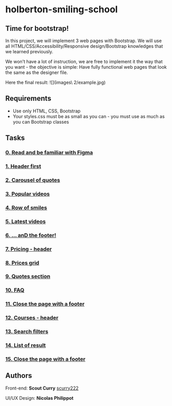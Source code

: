 # holberton-smiling-school
## Time for bootstrap!

In this project, we will implement 3 web pages with Bootstrap. We will use all HTML/CSS/Accessibility/Responsive design/Bootstrap knowledges that we learned previously.

We won’t have a lot of instruction, we are free to implement it the way that you want - the objective is simple: Have fully functional web pages that look the same as the designer file.

Here the final result:
![](images\ 2/example.jpg)

## Requirements

- Use only HTML, CSS, Bootstrap
- Your styles.css must be as small as you can - you must use as much as you can Bootstrap classes

## Tasks

### [0. Read and be familiar with Figma](./)

### [1. Header first](./0-homepage.html)

### [2. Carousel of quotes ](./1-homepage.html)

### [3. Popular videos](./2-homepage.html)

### [4. Row of smiles](./3-homepage.html)

### [5. Latest videos](./4-homepage.html)

### [6. ... anD the footer!](./homepage.html)

### [7. Pricing - header](./0-pricing.html)

### [8. Prices grid](./1-pricing.html)

### [9. Quotes section](./2-pricing.html)

### [10. FAQ](./3-pricing.html)

### [11. Close the page with a footer](./pricing.html)

### [12. Courses - header](./0-courses.html)

### [13. Search filters](./1-courses.html)

### [14. List of result](./2-courses.html)

### [15. Close the page with a footer](./courses.html)

## Authors

Front-end: **Scout Curry** [scurry222](https://github.com/scurry222)

UI/UX Design: **Nicolas Philippot**
